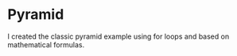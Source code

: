 # Pyramid
I created the classic pyramid example using for loops and based on mathematical formulas.
